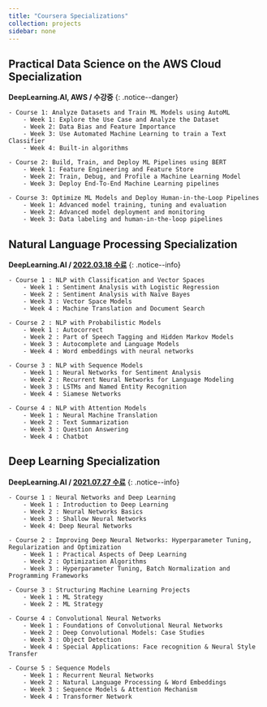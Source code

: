 ```yaml
---
title: "Coursera Specializations"
collection: projects
sidebar: none
---
```


## Practical Data Science on the AWS Cloud Specialization

**DeepLearning.AI, AWS / 수강중**
{: .notice--danger}

```
- Course 1: Analyze Datasets and Train ML Models using AutoML
    - Week 1: Explore the Use Case and Analyze the Dataset
    - Week 2: Data Bias and Feature Importance
    - Week 3: Use Automated Machine Learning to train a Text Classifier
    - Week 4: Built-in algorithms

- Course 2: Build, Train, and Deploy ML Pipelines using BERT
    - Week 1: Feature Engineering and Feature Store
    - Week 2: Train, Debug, and Profile a Machine Learning Model
    - Week 3: Deploy End-To-End Machine Learning pipelines

- Course 3: Optimize ML Models and Deploy Human-in-the-Loop Pipelines
    - Week 1: Advanced model training, tuning and evaluation
    - Week 2: Advanced model deployment and monitoring
    - Week 3: Data labeling and human-in-the-loop pipelines
```

## Natural Language Processing Specialization
**DeepLearning.AI / [2022.03.18 수료](https://www.coursera.org/account/accomplishments/specialization/certificate/SGZ7GQEPUWNH)**
{: .notice--info}

```
- Course 1 : NLP with Classification and Vector Spaces
    - Week 1 : Sentiment Analysis with Logistic Regression
    - Week 2 : Sentiment Analysis with Naïve Bayes
    - Week 3 : Vector Space Models
    - Week 4 : Machine Translation and Document Search

- Course 2 : NLP with Probabilistic Models
    - Week 1 : Autocorrect
    - Week 2 : Part of Speech Tagging and Hidden Markov Models
    - Week 3 : Autocomplete and Language Models
    - Week 4 : Word embeddings with neural networks

- Course 3 : NLP with Sequence Models
    - Week 1 : Neural Networks for Sentiment Analysis
    - Week 2 : Recurrent Neural Networks for Language Modeling
    - Week 3 : LSTMs and Named Entity Recognition
    - Week 4 : Siamese Networks

- Course 4 : NLP with Attention Models
    - Week 1 : Neural Machine Translation
    - Week 2 : Text Summarization
    - Week 3 : Question Answering
    - Week 4 : Chatbot
```

## Deep Learning Specialization

**DeepLearning.AI / [2021.07.27 수료](https://www.coursera.org/account/accomplishments/specialization/certificate/5GALF6VHLEYZ)**
{: .notice--info}

```
- Course 1 : Neural Networks and Deep Learning
    - Week 1 : Introduction to Deep Learning
    - Week 2 : Neural Networks Basics
    - Week 3 : Shallow Neural Networks
    - Week 4: Deep Neural Networks

- Course 2 : Improving Deep Neural Networks: Hyperparameter Tuning, Regularization and Optimization
    - Week 1 : Practical Aspects of Deep Learning
    - Week 2 : Optimization Algorithms
    - Week 3 : Hyperparameter Tuning, Batch Normalization and Programming Frameworks

- Course 3 : Structuring Machine Learning Projects
    - Week 1 : ML Strategy
    - Week 2 : ML Strategy

- Course 4 : Convolutional Neural Networks
    - Week 1 : Foundations of Convolutional Neural Networks
    - Week 2 : Deep Convolutional Models: Case Studies
    - Week 3 : Object Detection
    - Week 4 : Special Applications: Face recognition & Neural Style Transfer

- Course 5 : Sequence Models
    - Week 1 : Recurrent Neural Networks
    - Week 2 : Natural Language Processing & Word Embeddings
    - Week 3 : Sequence Models & Attention Mechanism
    - Week 4 : Transformer Network
```